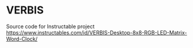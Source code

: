 # VERBIS
Source code for Instructable project
https://www.instructables.com/id/VERBIS-Desktop-8x8-RGB-LED-Matrix-Word-Clock/

